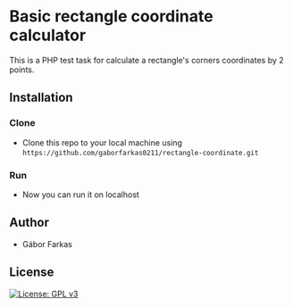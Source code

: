 # Basic rectangle coordinate calculator
This is a PHP test task for calculate a rectangle's corners coordinates by 2 points.

## Installation

### Clone

- Clone this repo to your local machine using `https://github.com/gaborfarkas0211/rectangle-coordinate.git`

### Run
- Now you can run it on localhost


## Author
* Gábor Farkas
## License
[![License: GPL v3](https://img.shields.io/badge/License-GPLv3-blue.svg)](https://www.gnu.org/licenses/gpl-3.0)
